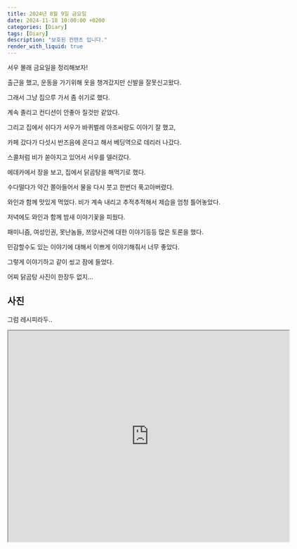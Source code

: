 ```yaml
---
title: 2024년 8월 9일 금요일
date: 2024-11-18 10:00:00 +0200
categories: [Diary]
tags: [Diary]
description: "보호된 컨텐츠 입니다."
render_with_liquid: true
---
```



서우 몰래 금요일을 정리해보자!

출근을 했고, 운동을 가기위해 옷을 챙겨갔지만 신발을 잘못신고왔다.

그래서 그냥 집으루 가서 좀 쉬기로 했다. 

계속 졸리고 컨디션이 안좋아 질것만 같았다.

그리고 집에서 쉬다가 서우가 바퀴벌레 아조씨랑도 이야기 잘 했고, 

카페 갔다가 다섯시 반즈음에 온다고 해서 베딩역으로 데리러 나갔다.

스콜처럼 비가 쏟아지고 있어서 서우를 델러갔다.

에데카에서 장을 보고, 집에서 닭곰탕을 해먹기로 했다.

수다떨다가 약간 쫄아들어서 물을 다시 붓고 한번더 푹고아버렸다.

와인과 함께 맛있게 먹었다. 비가 계속 내리고 추적추적해서 제습을 엄청 틀어놓았다.

저녁에도 와인과 함께 밤새 이야기꽃을 피웠다.

패미니즘, 여성인권, 못난놈들, 쯔양사건에 대한 이야기등등 많은 토론을 했다.

민감할수도 있는 이야기에 대해서 이쁘게 이야기해줘서 너무 좋았다.

그렇게 이야기하고 같이 씼고 잠에 들었다.

어찌 닭곰탕 사진이 한장두 없지... 



## 사진

그럼 레시피라두..

<iframe src="https://drive.google.com/file/d/1TlcbTStK2NcVXlh5EFKsZh3JuLSgv3gx/preview" width="640" height="480" allow="autoplay"></iframe>